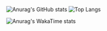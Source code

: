 ![Anurag's GitHub stats](https://github-readme-stats.vercel.app/api?username=AstroLuluGit&show_icons=true&theme=dracula) ![Top Langs](https://github-readme-stats.vercel.app/api/top-langs/?username=AstroLuluGit&langs_count=8&theme=dracula)

![Anurag's WakaTime stats](https://github-readme-stats.vercel.app/api/wakatime?username=astrolulu&layout=compact&theme=dracula)
